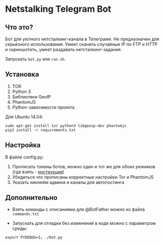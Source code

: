 Netstalking Telegram Bot
===

## Что это?

Бот для уютного нетсталкинг-канала в Телеграме. Не предназначен для серьёзного использования.
Умеет сканить случайные IP по FTP и HTTP и скриншотить, умеет раздавать нетсталкинг-задания. 

Запускать `bot.py` или `run.sh`.

## Установка

1. TOR 
1. Python 3
1. Библиотеки GeoIP
1. PhantomJS
1. Python-зависимости проекта

Для Ubuntu 14.04:
```
sudo apt-get install tor python3 libgeoip-dev phantomjs
pip3 install -r requirements.txt
```

## Настройка

В файле config.py:

1. Прописать токены ботов, можно один и тот же для обоих режимов (где взять - [инструкция](https://habrahabr.ru/post/262247/))
1. Убедиться что прописаны корректные настройки Tor и PhantomJS
1. Указать никнейм админа и каналы для автопостинга

## Дополнительно

- Взять команды с описаниями для @BotFather можно из файла `commands.txt`

- Запускать для отладки без изменений в коде можно с параметром среды:
```
export PYDEBUG=1; ./bot.py
```